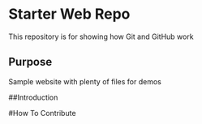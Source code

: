 # Starter Web Repo

This repository is for showing how Git and GitHub work

## Purpose

Sample website with plenty of files for demos

##Introduction

#How To Contribute 
